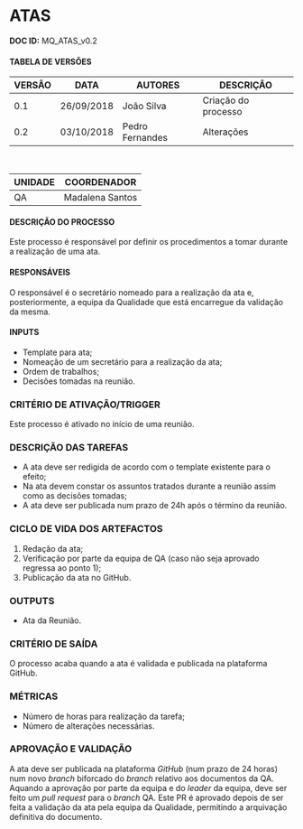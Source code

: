 # ATAS

**DOC ID:** MQ\_ATAS\_v0.2

#### TABELA DE VERSÕES



| VERSÃO | DATA | AUTORES | DESCRIÇÃO |
|--------|------|---------|-----------|
|   0.1     |    26/09/2018  |    João Silva     |       Criação do processo    |
|0.2|03/10/2018|Pedro Fernandes|Alterações|
<br>

| UNIDADE | COORDENADOR |
|---------|-------------|
|    QA     |    Madalena Santos    |     




#### DESCRIÇÃO DO PROCESSO


Este processo é responsável por definir os procedimentos a tomar durante a realização de uma ata.




#### RESPONSÁVEIS


O responsável é o secretário nomeado para a realização da ata e, posteriormente, a equipa da Qualidade que está encarregue da validação da mesma.


#### INPUTS

- Template para ata;
- Nomeação de um secretário para a realização da ata;
- Ordem de trabalhos;
- Decisões tomadas na reunião.


### CRITÉRIO DE ATIVAÇÃO/TRIGGER


Este processo é ativado no início de uma reunião.


### DESCRIÇÃO DAS TAREFAS


- A ata deve ser redigida de acordo com o template existente para o efeito;
- Na ata devem constar os assuntos tratados durante a reunião assim como as decisões tomadas;
- A ata deve ser publicada num prazo de 24h após o término da reunião.

### CICLO DE VIDA DOS ARTEFACTOS

1. Redação da ata;
2. Verificação por parte da equipa de QA (caso não seja aprovado regressa ao ponto 1);
3. Publicação da ata no GitHub.


### OUTPUTS


- Ata da Reunião. 


### CRITÉRIO DE SAÍDA


O processo acaba quando a ata é validada e publicada na plataforma GitHub.



### MÉTRICAS


- Número de horas para realização da tarefa;
- Número de alterações necessárias.




### APROVAÇÃO E VALIDAÇÃO


A ata deve ser publicada na plataforma *GitHub* (num prazo de 24 horas) num novo *branch* biforcado do *branch* relativo aos documentos da QA. Aquando a aprovação por parte da equipa e do *leader* da equipa, deve ser feito um *pull request* para o *branch* QA. Este PR é aprovado depois de ser feita a validação da ata pela equipa da Qualidade, permitindo a arquivação definitiva do documento.





